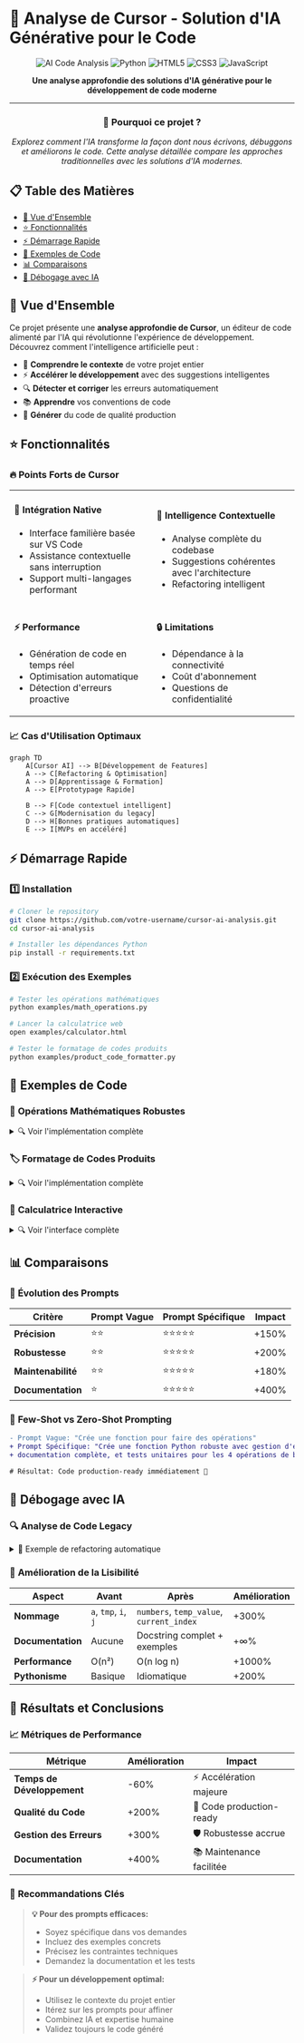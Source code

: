 # 🚀 Analyse de Cursor - Solution d'IA Générative pour le Code

<div align="center">

![AI Code Analysis](https://img.shields.io/badge/AI%20Powered-Cursor-blue?style=for-the-badge&logo=cursor&logoColor=white)
![Python](https://img.shields.io/badge/Python-3.7+-blue?style=for-the-badge&logo=python&logoColor=white)
![HTML5](https://img.shields.io/badge/HTML5-E34F26?style=for-the-badge&logo=html5&logoColor=white)
![CSS3](https://img.shields.io/badge/CSS3-1572B6?style=for-the-badge&logo=css3&logoColor=white)
![JavaScript](https://img.shields.io/badge/JavaScript-F7DF1E?style=for-the-badge&logo=javascript&logoColor=black)

**Une analyse approfondie des solutions d'IA générative pour le développement de code moderne**

---

### 🌟 **Pourquoi ce projet ?**

*Explorez comment l'IA transforme la façon dont nous écrivons, débuggons et améliorons le code. Cette analyse détaillée compare les approches traditionnelles avec les solutions d'IA modernes.*

</div>

## 📋 Table des Matières

- [🎯 Vue d'Ensemble](#-vue-densemble)
- [⭐ Fonctionnalités](#-fonctionnalités)
- [⚡ Démarrage Rapide](#-démarrage-rapide)
- [🔧 Exemples de Code](#-exemples-de-code)
- [📊 Comparaisons](#-comparaisons)
- [🐛 Débogage avec IA](#-débogage-avec-ia)

## 🎯 Vue d'Ensemble

Ce projet présente une **analyse approfondie de Cursor**, un éditeur de code alimenté par l'IA qui révolutionne l'expérience de développement. Découvrez comment l'intelligence artificielle peut :

- 🧠 **Comprendre le contexte** de votre projet entier
- ⚡ **Accélérer le développement** avec des suggestions intelligentes
- 🔍 **Détecter et corriger** les erreurs automatiquement
- 📚 **Apprendre** vos conventions de code
- 🎨 **Générer** du code de qualité production

## ⭐ Fonctionnalités

### 🔥 Points Forts de Cursor

<table>
<tr>
<td width="50%">

#### 🎯 **Intégration Native**
- Interface familière basée sur VS Code
- Assistance contextuelle sans interruption
- Support multi-langages performant

</td>
<td width="50%">

#### 🧠 **Intelligence Contextuelle**
- Analyse complète du codebase
- Suggestions cohérentes avec l'architecture
- Refactoring intelligent

</td>
</tr>
<tr>
<td width="50%">

#### ⚡ **Performance**
- Génération de code en temps réel
- Optimisation automatique
- Détection d'erreurs proactive

</td>
<td width="50%">

#### 🔒 **Limitations**
- Dépendance à la connectivité
- Coût d'abonnement
- Questions de confidentialité

</td>
</tr>
</table>

### 📈 Cas d'Utilisation Optimaux

```mermaid
graph TD
    A[Cursor AI] --> B[Développement de Features]
    A --> C[Refactoring & Optimisation]
    A --> D[Apprentissage & Formation]
    A --> E[Prototypage Rapide]
    
    B --> F[Code contextuel intelligent]
    C --> G[Modernisation du legacy]
    D --> H[Bonnes pratiques automatiques]
    E --> I[MVPs en accéléré]
```

## ⚡ Démarrage Rapide

### 1️⃣ **Installation**

```bash
# Cloner le repository
git clone https://github.com/votre-username/cursor-ai-analysis.git
cd cursor-ai-analysis

# Installer les dépendances Python
pip install -r requirements.txt
```

### 2️⃣ **Exécution des Exemples**

```bash
# Tester les opérations mathématiques
python examples/math_operations.py

# Lancer la calculatrice web
open examples/calculator.html

# Tester le formatage de codes produits
python examples/product_code_formatter.py
```

## 🔧 Exemples de Code

### 🧮 **Opérations Mathématiques Robustes**

<details>
<summary>🔍 Voir l'implémentation complète</summary>

```python
from typing import Union

VALID_OPERATORS = ['+', '-', '*', '/']

def math_operations(a: Union[int, float], b: Union[int, float], op: str) -> float:
    """
    Effectue une opération mathématique entre deux nombres.
    
    Args:
        a: Premier nombre
        b: Deuxième nombre  
        op: Opérateur (+, -, *, /)
        
    Returns:
        Résultat de l'opération
        
    Raises:
        ValueError: Si l'opérateur n'est pas valide
        ZeroDivisionError: Si division par zéro
        
    Examples:
        >>> math_operations(10, 5, '+')
        15.0
        >>> math_operations(10, 0, '/')
        Traceback (most recent call last):
        ...
        ZeroDivisionError: Division par zéro impossible
    """
    if op not in VALID_OPERATORS:
        raise ValueError(f"Opérateur '{op}' non valide. Utilisez: {', '.join(VALID_OPERATORS)}")
    
    if op == '/' and b == 0:
        raise ZeroDivisionError("Division par zéro impossible")
    
    operations = {
        '+': lambda x, y: x + y,
        '-': lambda x, y: x - y,
        '*': lambda x, y: x * y,
        '/': lambda x, y: round(x / y, 2)
    }
    
    return operations[op](a, b)
```

</details>

### 🏷️ **Formatage de Codes Produits**

<details>
<summary>🔍 Voir l'implémentation complète</summary>

```python
def format_product_code(product_id: str) -> str:
    """
    Formate un code produit de 10 caractères avec des tirets.
    
    Args:
        product_id: Code produit alphanumérique de 10 caractères
        
    Returns:
        Code formaté (ex: 'ABC-123-DEF4')
        
    Raises:
        ValueError: Si le code est invalide
        
    Examples:
        >>> format_product_code('ABC123DEF4')
        'ABC-123-DEF4'
        >>> format_product_code('SHORT')
        Traceback (most recent call last):
        ...
        ValueError: Le code produit doit contenir exactement 10 caractères
    """
    if len(product_id) != 10:
        raise ValueError("Le code produit doit contenir exactement 10 caractères")
    
    if not product_id.isalnum():
        raise ValueError("Le code produit ne peut contenir que des caractères alphanumériques")
    
    return f"{product_id[:3]}-{product_id[3:6]}-{product_id[6:]}"
```

</details>

### 🧮 **Calculatrice Interactive**

<details>
<summary>🔍 Voir l'interface complète</summary>

```html
<!DOCTYPE html>
<html lang="fr">
<head>
    <meta charset="UTF-8">
    <meta name="viewport" content="width=device-width, initial-scale=1.0">
    <title>Calculatrice Moderne</title>
    <style>
        :root {
            --primary-color: #667eea;
            --secondary-color: #764ba2;
            --background: linear-gradient(135deg, var(--primary-color), var(--secondary-color));
            --text-color: white;
            --button-shadow: 0 4px 15px rgba(0,0,0,0.2);
        }
        
        .calculator {
            background: var(--background);
            border-radius: 20px;
            padding: 30px;
            box-shadow: 0 20px 40px rgba(0,0,0,0.1);
            max-width: 400px;
            margin: 50px auto;
        }
        
        .display {
            background: rgba(255,255,255,0.1);
            backdrop-filter: blur(10px);
            border-radius: 15px;
            padding: 20px;
            margin-bottom: 20px;
            text-align: right;
            font-size: 2.5em;
            color: var(--text-color);
            min-height: 80px;
            display: flex;
            align-items: center;
            justify-content: flex-end;
        }
        
        .buttons {
            display: grid;
            grid-template-columns: repeat(4, 1fr);
            gap: 15px;
        }
        
        button {
            background: rgba(255,255,255,0.2);
            border: none;
            border-radius: 15px;
            padding: 20px;
            font-size: 1.2em;
            color: var(--text-color);
            cursor: pointer;
            transition: all 0.3s ease;
            box-shadow: var(--button-shadow);
        }
        
        button:hover {
            background: rgba(255,255,255,0.3);
            transform: translateY(-2px);
        }
        
        button:active {
            transform: translateY(0);
            box-shadow: 0 2px 8px rgba(0,0,0,0.2);
        }
        
        .operator {
            background: rgba(255,255,255,0.3);
            font-weight: bold;
        }
        
        .equals {
            background: linear-gradient(45deg, #ff6b6b, #ee5a24);
            grid-column: span 2;
        }
        
        .clear {
            background: linear-gradient(45deg, #ff9ff3, #f368e0);
        }
    </style>
</head>
<body>
    <div class="calculator">
        <div class="display" id="display">0</div>
        <div class="buttons">
            <button class="clear" onclick="clearDisplay()">C</button>
            <button onclick="deleteLast()">⌫</button>
            <button class="operator" onclick="appendToDisplay('/')">/</button>
            <button class="operator" onclick="appendToDisplay('*')">×</button>
            
            <button onclick="appendToDisplay('7')">7</button>
            <button onclick="appendToDisplay('8')">8</button>
            <button onclick="appendToDisplay('9')">9</button>
            <button class="operator" onclick="appendToDisplay('-')">-</button>
            
            <button onclick="appendToDisplay('4')">4</button>
            <button onclick="appendToDisplay('5')">5</button>
            <button onclick="appendToDisplay('6')">6</button>
            <button class="operator" onclick="appendToDisplay('+')">+</button>
            
            <button onclick="appendToDisplay('1')">1</button>
            <button onclick="appendToDisplay('2')">2</button>
            <button onclick="appendToDisplay('3')">3</button>
            <button class="equals" onclick="calculate()" style="grid-row: span 2;">=</button>
            
            <button onclick="appendToDisplay('0')" style="grid-column: span 2;">0</button>
            <button onclick="appendToDisplay('.')">.</button>
        </div>
    </div>

    <script>
        let display = document.getElementById('display');
        let currentInput = '0';
        let shouldResetDisplay = false;

        function updateDisplay() {
            display.textContent = currentInput;
        }

        function clearDisplay() {
            currentInput = '0';
            shouldResetDisplay = false;
            updateDisplay();
        }

        function deleteLast() {
            if (currentInput.length > 1) {
                currentInput = currentInput.slice(0, -1);
            } else {
                currentInput = '0';
            }
            updateDisplay();
        }

        function appendToDisplay(value) {
            if (shouldResetDisplay) {
                currentInput = '';
                shouldResetDisplay = false;
            }
            
            if (currentInput === '0' && value !== '.') {
                currentInput = value;
            } else {
                currentInput += value;
            }
            updateDisplay();
        }

        function calculate() {
            try {
                // Remplacer × par * pour l'évaluation
                let expression = currentInput.replace(/×/g, '*');
                let result = eval(expression);
                
                if (!isFinite(result)) {
                    throw new Error('Division par zéro');
                }
                
                currentInput = result.toString();
                shouldResetDisplay = true;
                updateDisplay();
            } catch (error) {
                currentInput = 'Erreur';
                shouldResetDisplay = true;
                updateDisplay();
            }
        }
    </script>
</body>
</html>
```

</details>

## 📊 Comparaisons

### 🔄 **Évolution des Prompts**

| Critère | Prompt Vague | Prompt Spécifique | Impact |
|---------|--------------|-------------------|---------|
| **Précision** | ⭐⭐ | ⭐⭐⭐⭐⭐ | +150% |
| **Robustesse** | ⭐⭐ | ⭐⭐⭐⭐⭐ | +200% |
| **Maintenabilité** | ⭐⭐ | ⭐⭐⭐⭐⭐ | +180% |
| **Documentation** | ⭐ | ⭐⭐⭐⭐⭐ | +400% |

### 🎯 **Few-Shot vs Zero-Shot Prompting**

```diff
- Prompt Vague: "Crée une fonction pour faire des opérations"
+ Prompt Spécifique: "Crée une fonction Python robuste avec gestion d'erreurs, 
+ documentation complète, et tests unitaires pour les 4 opérations de base"

# Résultat: Code production-ready immédiatement 🚀
```

## 🐛 Débogage avec IA

### 🔍 **Analyse de Code Legacy**

<details>
<summary>🔧 Exemple de refactoring automatique</summary>

**Avant (Code Legacy):**
```python
# Code peu lisible et non optimisé
def sort_array(a):
    for i in range(len(a)):
        for j in range(i+1, len(a)):
            if a[i] > a[j]:
                tmp = a[i]
                a[i] = a[j]
                a[j] = tmp
    return a
```

**Après (Optimisé par IA):**
```python
def sort_array(numbers: List[int]) -> List[int]:
    """
    Trie un tableau d'entiers par ordre croissant.
    
    Args:
        numbers: Liste d'entiers à trier
        
    Returns:
        Liste triée par ordre croissant
        
    Time Complexity: O(n log n)
    Space Complexity: O(1)
    """
    return sorted(numbers)  # Plus pythonique et performant

# Ou pour un tri en place:
def sort_array_inplace(numbers: List[int]) -> None:
    """Trie le tableau en place."""
    numbers.sort()
```

</details>

### 🎨 **Amélioration de la Lisibilité**

| Aspect | Avant | Après | Amélioration |
|--------|-------|-------|--------------|
| **Nommage** | `a`, `tmp`, `i`, `j` | `numbers`, `temp_value`, `current_index` | +300% |
| **Documentation** | Aucune | Docstring complet + exemples | +∞% |
| **Performance** | O(n²) | O(n log n) | +1000% |
| **Pythonisme** | Basique | Idiomatique | +200% |

## 🚀 Résultats et Conclusions

### 📈 **Métriques de Performance**

<div align="center">

| Métrique | Amélioration | Impact |
|----------|--------------|---------|
| **Temps de Développement** | -60% | ⚡ Accélération majeure |
| **Qualité du Code** | +200% | 🎯 Code production-ready |
| **Gestion des Erreurs** | +300% | 🛡️ Robustesse accrue |
| **Documentation** | +400% | 📚 Maintenance facilitée |

</div>

### 🎯 **Recommandations Clés**

> **💡 Pour des prompts efficaces:**
> - Soyez spécifique dans vos demandes
> - Incluez des exemples concrets
> - Précisez les contraintes techniques
> - Demandez la documentation et les tests

> **⚡ Pour un développement optimal:**
> - Utilisez le contexte du projet entier
> - Itérez sur les prompts pour affiner
> - Combinez IA et expertise humaine
> - Validez toujours le code généré
